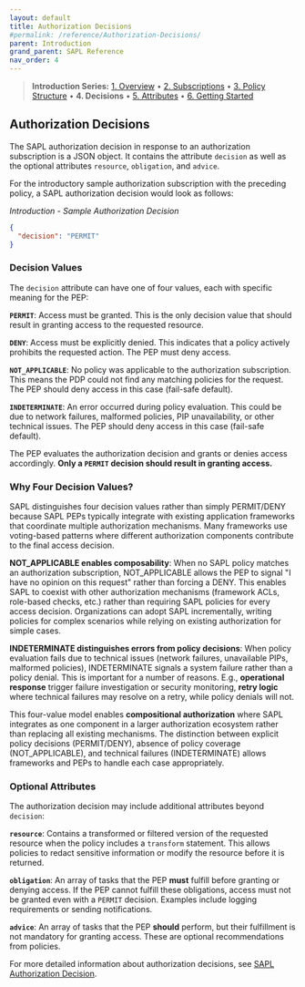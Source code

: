```yaml
---
layout: default
title: Authorization Decisions
#permalink: /reference/Authorization-Decisions/
parent: Introduction
grand_parent: SAPL Reference
nav_order: 4
---
```


> **Introduction Series:** [1. Overview](../1_1_Introduction/) • [2. Subscriptions](../1_2_AuthorizationSubscriptions/) • [3. Policy Structure](../1_3_Structure_of_a_SAPL-Policy/) • **4. Decisions** • [5. Attributes](../1_5_AccessingAttributes/) • [6. Getting Started](../1_6_GettingStarted/)

## Authorization Decisions

The SAPL authorization decision in response to an authorization subscription is a JSON object. It contains the attribute `decision` as well as the optional attributes `resource`, `obligation`, and `advice`.

For the introductory sample authorization subscription with the preceding policy, a SAPL authorization decision would look as follows:

*Introduction - Sample Authorization Decision*

```json
{
  "decision": "PERMIT"
}
```

### Decision Values

The `decision` attribute can have one of four values, each with specific meaning for the PEP:

**`PERMIT`**: Access must be granted. This is the only decision value that should result in granting access to the requested resource.

**`DENY`**: Access must be explicitly denied. This indicates that a policy actively prohibits the requested action. The PEP must deny access.

**`NOT_APPLICABLE`**: No policy was applicable to the authorization subscription. This means the PDP could not find any matching policies for the request. The PEP should deny access in this case (fail-safe default).

**`INDETERMINATE`**: An error occurred during policy evaluation. This could be due to network failures, malformed policies, PIP unavailability, or other technical issues. The PEP should deny access in this case (fail-safe default).

The PEP evaluates the authorization decision and grants or denies access accordingly. **Only a `PERMIT` decision should result in granting access.**

### Why Four Decision Values?

SAPL distinguishes four decision values rather than simply PERMIT/DENY because SAPL PEPs typically integrate with existing application frameworks that coordinate multiple authorization mechanisms. Many frameworks use voting-based patterns where different authorization components contribute to the final access decision.

**NOT_APPLICABLE enables composability**: When no SAPL policy matches an authorization subscription, NOT_APPLICABLE allows the PEP to signal "I have no opinion on this request" rather than forcing a DENY. This enables SAPL to coexist with other authorization mechanisms (framework ACLs, role-based checks, etc.) rather than requiring SAPL policies for every access decision. Organizations can adopt SAPL incrementally, writing policies for complex scenarios while relying on existing authorization for simple cases.

**INDETERMINATE distinguishes errors from policy decisions**: When policy evaluation fails due to technical issues (network failures, unavailable PIPs, malformed policies), INDETERMINATE signals a system failure rather than a policy denial. This is important for a number of reasons. E.g., **operational response** trigger failure investigation or security monitoring, **retry logic** where technical failures may resolve on a retry, while policy denials will not.

This four-value model enables **compositional authorization** where SAPL integrates as one component in a larger authorization ecosystem rather than replacing all existing mechanisms. The distinction between explicit policy decisions (PERMIT/DENY), absence of policy coverage (NOT_APPLICABLE), and technical failures (INDETERMINATE) allows frameworks and PEPs to handle each case appropriately.

### Optional Attributes

The authorization decision may include additional attributes beyond `decision`:

**`resource`**: Contains a transformed or filtered version of the requested resource when the policy includes a `transform` statement. This allows policies to redact sensitive information or modify the resource before it is returned.

**`obligation`**: An array of tasks that the PEP **must** fulfill before granting or denying access. If the PEP cannot fulfill these obligations, access must not be granted even with a `PERMIT` decision. Examples include logging requirements or sending notifications.

**`advice`**: An array of tasks that the PEP **should** perform, but their fulfillment is not mandatory for granting access. These are optional recommendations from policies.

For more detailed information about authorization decisions, see [SAPL Authorization Decision](../3_3_SAPLAuthorizationDecision/).
